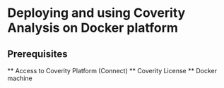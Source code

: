 # Deploying and using Coverity Analysis on Docker platform

## Prerequisites

** Access to Coverity Platform (Connect)
** Coverity License 
** Docker machine

